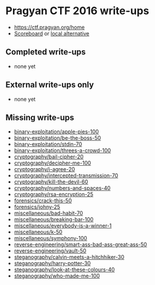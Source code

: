 # Pragyan CTF 2016 write-ups

* <https://ctf.pragyan.org/home>
* [Scoreboard](https://ctf.pragyan.org/scores) or [local alternative](TODOLOCAL)

## Completed write-ups

* none yet

## External write-ups only

* none yet

## Missing write-ups

* [binary-exploitation/apple-pies-100](binary-exploitation/apple-pies-100)
* [binary-exploitation/be-the-boss-50](binary-exploitation/be-the-boss-50)
* [binary-exploitation/stdin-70](binary-exploitation/stdin-70)
* [binary-exploitation/threes-a-crowd-100](binary-exploitation/threes-a-crowd-100)
* [cryptography/bail-cipher-20](cryptography/bail-cipher-20)
* [cryptography/decipher-me-100](cryptography/decipher-me-100)
* [cryptography/i-agree-20](cryptography/i-agree-20)
* [cryptography/intercepted-transmission-70](cryptography/intercepted-transmission-70)
* [cryptography/kill-the-devil-60](cryptography/kill-the-devil-60)
* [cryptography/numbers-and-spaces-40](cryptography/numbers-and-spaces-40)
* [cryptography/rsa-encryption-25](cryptography/rsa-encryption-25)
* [forensics/crack-this-50](forensics/crack-this-50)
* [forensics/johny-25](forensics/johny-25)
* [miscellaneous/bad-habit-70](miscellaneous/bad-habit-70)
* [miscellaneous/breaking-bar-100](miscellaneous/breaking-bar-100)
* [miscellaneous/everybody-is-a-winner-1](miscellaneous/everybody-is-a-winner-1)
* [miscellaneous/k-50](miscellaneous/k-50)
* [miscellaneous/symphony-100](miscellaneous/symphony-100)
* [reverse-engineering/smart-ass-bad-ass-great-ass-50](reverse-engineering/smart-ass-bad-ass-great-ass-50)
* [reverse-engineering/vault-50](reverse-engineering/vault-50)
* [steganography/calvin-meets-a-hitchhiker-30](steganography/calvin-meets-a-hitchhiker-30)
* [steganography/harry-potter-30](steganography/harry-potter-30)
* [steganography/look-at-these-colours-40](steganography/look-at-these-colours-40)
* [steganography/who-made-me-100](steganography/who-made-me-100)